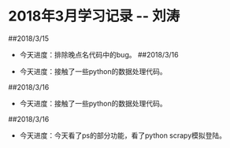 ﻿# 2018年3月学习记录 -- 刘涛


##2018/3/15
* 今天进度：排除晚点名代码中的bug。
##2018/3/16

* 今天进度：接触了一些python的数据处理代码。

##2018/3/16
* 今天进度：接触了一些python的数据处理代码。

##2018/3/16
* 今天进度：今天看了ps的部分功能，看了python scrapy模拟登陆。




